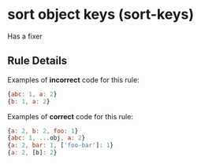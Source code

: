 # sort object keys (sort-keys)

Has a fixer

## Rule Details


Examples of **incorrect** code for this rule:

```js
{abc: 1, a: 2}
{b: 1, a: 2}
```

Examples of **correct** code for this rule:

```js
{a: 2, b: 2, foo: 1}
{abc: 1, ...obj, a: 2}
{a: 2, bar: 1, ['foo-bar']: 1}
{a: 2, [b]: 2}
```

